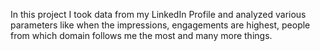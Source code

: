 In this project I took data from my LinkedIn Profile and analyzed various parameters like when the impressions, engagements are highest, people from which domain follows me the most and many more things.
